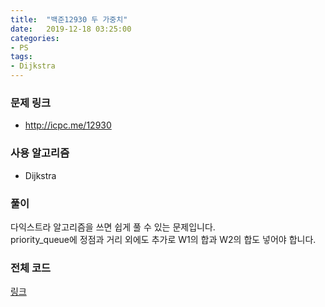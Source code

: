 ```yaml
---
title:  "백준12930 두 가중치"
date:   2019-12-18 03:25:00
categories:
- PS
tags:
- Dijkstra
---
```


### 문제 링크
* http://icpc.me/12930

### 사용 알고리즘
* Dijkstra

### 풀이
다익스트라 알고리즘을 쓰면 쉽게 풀 수 있는 문제입니다.<br>
priority_queue에 정점과 거리 외에도 추가로 W1의 합과 W2의 합도 넣어야 합니다.

### 전체 코드
[링크](http://boj.kr/df93a44de55844ccbef43840143a2849)
